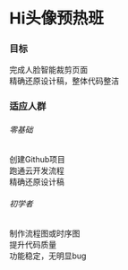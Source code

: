# Hi头像预热班
### 目标
完成人脸智能裁剪页面<br>
精确还原设计稿，整体代码整洁
### 适应人群
###### 零基础
创建Github项目<br>
跑通云开发流程<br>
精确还原设计稿<br>
###### 初学者
制作流程图或时序图<br>
提升代码质量<br>
功能稳定，无明显bug<br>